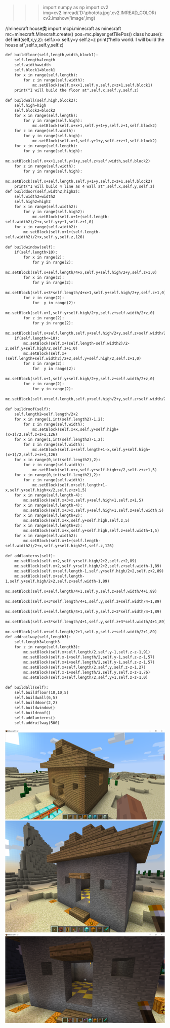 >>> import numpy as np
>>> import cv2
>>> img=cv2.imread('D:\\photo\\a.jpg',cv2.IMREAD_COLOR)
>>> cv2.imshow('image',img)


//minecraft house类
import mcpi.minecraft as minecraft
mc=minecraft.Minecraft.create()
pos=mc.player.getTilePos()
class house():
    def __init__(self,x,y,z):
        self.x=x
        self.y=y
        self.z=z
        print("hello world. I will build the house at",self.x,self.y,self.z)
        
    def buildfloor(self,length,width,block1):
        self.length=length
        self.width=width
        self.block1=block1
        for x in range(self.length):
            for z in range(self.width):
                mc.setBlock(self.x+x+1,self.y,self.z+z+1,self.block1)
        print("I will build the floor at",self.x,self.y,self.z)
                
    def buildwall(self,high,block2):
        self.high=high
        self.block2=block2
        for x in range(self.length):
            for y in range(self.high):
                mc.setBlock(self.x+x+1,self.y+1+y,self.z+1,self.block2)
        for z in range(self.width):
            for y in range(self.high):
                mc.setBlock(self.x+1,self.y+1+y,self.z+z+1,self.block2)
        for x in range(self.length):
            for y in range(self.high):
                mc.setBlock(self.x+x+1,self.y+1+y,self.z+self.width,self.block2)
        for z in range(self.width):
            for y in range(self.high):
                mc.setBlock(self.x+self.length,self.y+1+y,self.z+z+1,self.block2)
        print("I will build 4 line as 4 wall at",self.x,self.y,self.z)
    def builddoor(self,width2,high2):
        self.width2=width2
        self.high2=high2
        for x in range(self.width2):
            for y in range(self.high2):
                mc.setBlock(self.x+1+(self.length-self.width2)/2+x,self.y+y+1,self.z+1,0)
        for x in range(self.width2):
            mc.setBlock(self.x+1+(self.length-self.width2)/2+x,self.y,self.z,126)
        
    def buildwindow(self):
        if(self.length>10):
            for x in range(2):
                for y in range(2):
                    mc.setBlock(self.x+self.length/4+x,self.y+self.high/2+y,self.z+1,0)
            for x in range(2):
                for y in range(2):
                    mc.setBlock(self.x+3*self.length/4+x+1,self.y+self.high/2+y,self.z+1,0)
            for z in range(2):
                for  y in range(2):
                    mc.setBlock(self.x+1,self.y+self.high/2+y,self.z+self.width/2+z,0)
            for z in range(2):
                for y in range(2):
                    mc.setBlock(self.x+self.length,self.y+self.high/2+y,self.z+self.width/2+z,0)
        if(self.length<=10):
            mc.setBlock(self.x+(self.length-self.width2)/2-2,self.y+self.high/2,self.z+1,0)
            mc.setBlock(self.x+(self.length+self.width2)/2+2,self.y+self.high/2,self.z+1,0)
            for z in range(2):
                for  y in range(2):
                    mc.setBlock(self.x+1,self.y+self.high/2+y,self.z+self.width/2+z,0)
            for z in range(2):
                for y in range(2):
                    mc.setBlock(self.x+self.length,self.y+self.high/2+y,self.z+self.width/2+z,0)

    def buildroof(self):
        self.length2=self.length/2+2
        for x in range(1,int(self.length2)-1,2):
            for z in range(self.width):
                mc.setBlock(self.x+x,self.y+self.high+(x+1)/2,self.z+z+1,126)
        for x in range(1,int(self.length2)-1,2):
            for z in range(self.width):
                mc.setBlock(self.x+self.length+1-x,self.y+self.high+(x+1)/2,self.z+z+1,126)
        for x in range(0,int(self.length2),2):
            for z in range(self.width):
                mc.setBlock(self.x+x,self.y+self.high+x/2,self.z+z+1,5)
        for x in range(0,int(self.length2),2):
            for z in range(self.width):
                mc.setBlock(self.x+self.length+1-x,self.y+self.high+x/2,self.z+z+1,5)
        for x in range(self.length-4):
            mc.setBlock(self.x+3+x,self.y+self.high+1,self.z+1,5)
        for x in range(self.length-4):
            mc.setBlock(self.x+3+x,self.y+self.high+1,self.z+self.width,5)
        for x in range(self.length+2):
            mc.setBlock(self.x+x,self.y+self.high,self.z,5)
        for x in range(self.length+2):
            mc.setBlock(self.x+x,self.y+self.high,self.z+self.width+1,5)
        for x in range(self.width2):
            mc.setBlock(self.x+1+(self.length-self.width2)/2+x,self.y+self.high2+1,self.z,126)
        
    def addlanterns(self):
        mc.setBlock(self.x+2,self.y+self.high/2+2,self.z+2,89)
        mc.setBlock(self.x+2,self.y+self.high/2+2,self.z+self.width-1,89)
        mc.setBlock(self.x+self.length-1,self.y+self.high/2+2,self.z+2,89)
        mc.setBlock(self.x+self.length-1,self.y+self.high/2+2,self.z+self.width-1,89)
        mc.setBlock(self.x+self.length/4+1,self.y,self.z+self.width/4+1,89)
        mc.setBlock(self.x+3*self.length/4+1,self.y,self.z+self.width/4+1,89)
        mc.setBlock(self.x+self.length/4+1,self.y,self.z+3*self.width/4+1,89)
        mc.setBlock(self.x+3*self.length/4+1,self.y,self.z+3*self.width/4+1,89)
        mc.setBlock(self.x+self.length/2+1,self.y,self.z+self.width/2+1,89)
    def addrailway(self,length3):
        self.length3=length3
        for z in range(self.length3):
            mc.setBlock(self.x+self.length/2,self.y-1,self.z-z-1,91)
            mc.setBlock(self.x-1+self.length/2,self.y-1,self.z-z-1,57)
            mc.setBlock(self.x+1+self.length/2,self.y-1,self.z-z-1,57)
            mc.setBlock(self.x+self.length/2,self.y,self.z-z-1,27)
            mc.setBlock(self.x-1+self.length/2,self.y,self.z-z-1,76)
            mc.setBlock(self.x+self.length/2,self.y+1,self.z-z-1,0)
            
    def buildall(self):
        self.buildfloor(10,10,5)
        self.buildwall(6,5)
        self.builddoor(2,2)
        self.buildwindow()
        self.buildroof()
        self.addlanterns()
        self.addrailway(500)

![mc.photo](https://github.com/ophwsjtu18/ohw20f/blob/139bea3e631bf83a70777c2a593fef717f02dca3/dml/mc_20201026213012.png)
![mc1](https://github.com/ophwsjtu18/ohw20f/blob/main/dml/mc3.png)
![mc2](https://github.com/ophwsjtu18/ohw20f/blob/main/dml/mc2_20201028223615.png)





        
        



